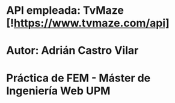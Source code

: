 # API empleada: TvMaze [!https://www.tvmaze.com/api]

# Autor: Adrián Castro Vilar

# Práctica de FEM - Máster de Ingeniería Web UPM
